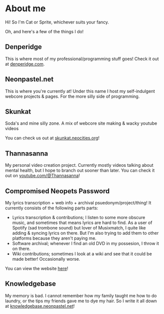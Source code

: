 # About me

Hi! So I'm Cat or Sprite, whichever suits your fancy.

Oh, and here's a few of the things I do!


## Denperidge
This is where most of my professional/programming stuff goes! Check it out at [denperidge.com](https://denperidge.com). 

## Neonpastel.net
This is where you're currently at! Under this name I host my self-indulgent webcore projects & pages. For the more silly side of programming.

## Skunkat
Soda's and mine silly zone. A mix of webcore site making & wacky youtube videos

You can check us out at [skunkat.neocities.org](https://skunkat.neocities.org/)!

## Thannasanna
My personal video creation project. Currently mostly videos talking about mental health, but I hope to branch out sooner than later. You can check it out on [youtube.com/@Thannasanna](https://www.youtube.com/@thannasanna)!


## Compromised Neopets Password
My lyrics transcription + web info + archival psuedonym/project/thing! It currently consists of the following parts parts:

- Lyrics transcription & contributions; I listen to some more obscure music, and sometimes that means lyrics are hard to find. As a user of Spotify (sad trombone sound) but lover of Musixmatch, I quite like adding & syncing lyrics on there. But I'm also trying to add them to other platforms because they aren't paying me.
- Software archival; whenever I find an old DVD in my possesion, I throw it on there.
- Wiki contributions; sometimes I look at a wiki and see that it could be made better! Occasionally worse.

You can view the website [here](https://compromisedneopetspassword.neonpastel.net/)! 

## Knowledgebase
My memory is bad. I cannot remember how my family taught me how to do laundry, or the tips my friends gave me to dye my hair. So I write it all down at [knowledgebase.neonpastel.net](https://knowledgebase.neonpastel.net)!

